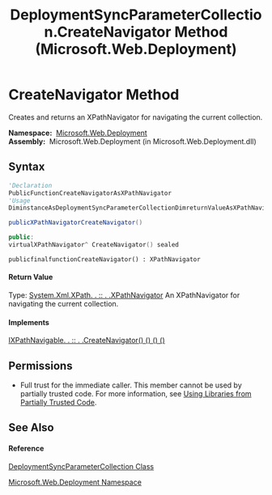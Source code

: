 ﻿---
title: DeploymentSyncParameterCollection.CreateNavigator Method  (Microsoft.Web.Deployment)
TOCTitle: CreateNavigator Method
ms:assetid: M:Microsoft.Web.Deployment.DeploymentSyncParameterCollection.CreateNavigator
ms:mtpsurl: https://msdn.microsoft.com/en-us/library/microsoft.web.deployment.deploymentsyncparametercollection.createnavigator(v=VS.90)
ms:contentKeyID: 20209282
ms.date: 05/02/2012
mtps_version: v=VS.90
f1_keywords:
- Microsoft.Web.Deployment.DeploymentSyncParameterCollection.CreateNavigator
dev_langs:
- CSharp
- JScript
- VB
- c++
api_location:
- Microsoft.Web.Deployment.dll
api_name:
- Microsoft.Web.Deployment.DeploymentSyncParameterCollection.CreateNavigator
api_type:
- Managed
topic_type:
- apiref
- kbSyntax
product_family_name: VS
ROBOTS: INDEX,FOLLOW
---

# CreateNavigator Method

Creates and returns an XPathNavigator for navigating the current collection.

**Namespace:**  [Microsoft.Web.Deployment](microsoft-web-deployment-namespace.md)  
**Assembly:**  Microsoft.Web.Deployment (in Microsoft.Web.Deployment.dll)

## Syntax

``` vb
'Declaration
PublicFunctionCreateNavigatorAsXPathNavigator
'Usage
DiminstanceAsDeploymentSyncParameterCollectionDimreturnValueAsXPathNavigatorreturnValue = instance.CreateNavigator()
```

``` csharp
publicXPathNavigatorCreateNavigator()
```

``` c++
public:
virtualXPathNavigator^ CreateNavigator() sealed
```

``` jscript
publicfinalfunctionCreateNavigator() : XPathNavigator
```

#### Return Value

Type: [System.Xml.XPath. . :: . .XPathNavigator](https://msdn.microsoft.com/en-us/library/9x81sf5a\(v=vs.90\))  
An XPathNavigator for navigating the current collection.  

#### Implements

[IXPathNavigable. . :: . .CreateNavigator() () () ()](https://msdn.microsoft.com/en-us/library/abtt4by9\(v=vs.90\))  

## Permissions

  - Full trust for the immediate caller. This member cannot be used by partially trusted code. For more information, see [Using Libraries from Partially Trusted Code](https://msdn.microsoft.com/en-us/library/8skskf63\(v=vs.90\)).

## See Also

#### Reference

[DeploymentSyncParameterCollection Class](deploymentsyncparametercollection-class-microsoft-web-deployment.md)

[Microsoft.Web.Deployment Namespace](microsoft-web-deployment-namespace.md)

